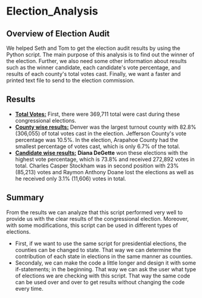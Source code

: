 # Election_Analysis

## Overview of Election Audit
We helped Seth and Tom to get the election audit results by using the Python script. The main purpose of this analysis is to find out the winner of the election. Further, we also need some other information about results such as the winner candidate, each candidate's vote percentage, and results of each county's total votes cast. Finally, we want a faster and printed text file to send to the election commission.

## Results
- [**Total Votes:**](https://drive.google.com/file/d/11LjZ1zAqa6jvto3hLIca0IFRQLdp3WMN/view?usp=sharing)
	First, there were 369,711 total were cast during these congressional elections.
- [**County wise results:**](https://drive.google.com/file/d/1m812hxawT5sZCFQox0iT_R8sjQTFBkBL/view?usp=sharing)
	Denver was the largest turnout county with 82.8% (306,055) of total votes cast in the election. Jefferson County's vote percentage was 10.5%. In the election, Arapahoe County had the smallest percentage of votes cast, which is only 6.7% of the total. 
- [**Candidate wise results:**](https://drive.google.com/file/d/1IiMWBEw90qeiueCBlPA6eQT6HpLMUYpJ/view?usp=sharing)
**Diana DeGette** won these elections with the highest vote percentage, which is 73.8% and received 272,892 votes in total. Charles Casper Stockham was in second position with 23% (85,213) votes and Raymon Anthony Doane lost the elections as well as he received only 3.1% (11,606) votes in total. 

## Summary
From the results we can analyze that this script performed very well to provide us with the clear results of the congressional election. Moreover, with some modifications, this script can be used in different types of elections. 
- First, if we want to use the same script for presidential elections, the counties can be changed to state. That way we can determine the contribution of each state in elections in the same manner as counties. 
- Secondaly, we can make the code a little longer and design it with some if-statements; in the beginning. That way we can ask the user what type of elections we are checking with this script. That way the same code can be used over and over to get results without changing the code every time. 
